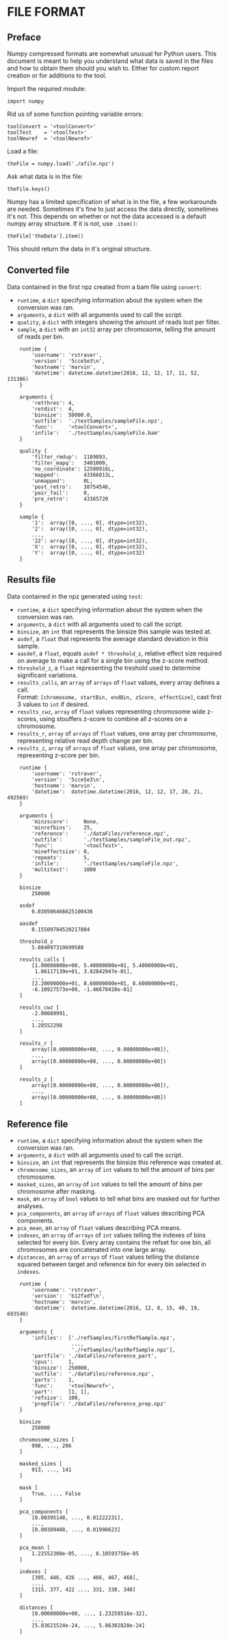 # FILE FORMAT

## Preface

Numpy compressed formats are somewhat unusual for Python users. This document is meant to help you understand what data is saved in the files and how to obtain them should you wish to. Either for custom report creation or for additions to the tool.

Import the required module:

	import numpy

Rid us of some function pointing variable errors:

	toolConvert = '<toolConvert>'
	toolTest    = '<toolTest>'
	toolNewref  = '<toolNewref>'

Load a file:  

	theFile = numpy.load('./afile.npz')

Ask what data is in the file:  

	theFile.keys()

Numpy has a limited specification of what is in the file, a few workarounds are needed.
Sometimes it's fine to just access the data directly, sometimes it's not. This depends on whether or not the data accessed is a default numpy array structure. If it is not, use `.item()`:  

	theFile['theData'].item()

This should return the data in it's original structure.



## Converted file
Data contained in the first npz created from a bam file using `convert`:  
- `runtime`, a `dict` specifying information about the system when the conversion was ran.
- `arguments`, a `dict` with all arguments used to call the script.
- `quality`, a `dict` with integers showing the amount of reads lost per filter.
- `sample`, a `dict` with an `int32` array per chromosome, telling the amount of reads per bin.  
```
	runtime {
		'username': 'rstraver',
		'version':  '5cce5e3\n',
		'hostname': 'marvin',
		'datetime': datetime.datetime(2016, 12, 12, 17, 11, 52, 131386)
	}

	arguments {
		'retthres': 4,
		'retdist':  4,
		'binsize':  50000.0,
		'outfile':  './testSamples/sampleFile.npz',
		'func':     '<toolConvert>',
		'infile':   './testSamples/sampleFile.bam'
	}

	quality {
		'filter_rmdup':  1189893,
		'filter_mapq':   3401000,
		'no_coordinate': 12580916L,
		'mapped':        43366013L,
		'unmapped':      0L,
		'post_retro':    38754546,
		'pair_fail':     0,
		'pre_retro':     43365720
	}

	sample {
		'1':  array([0, ..., 0], dtype=int32),
		'2':  array([0, ..., 0], dtype=int32),
		...,
		'22': array([0, ..., 0], dtype=int32),
		'X':  array([0, ..., 0], dtype=int32),
		'Y':  array([0, ..., 0], dtype=int32)
	}
```


## Results file
Data contained in the npz generated using `test`:

- `runtime`, a `dict` specifying information about the system when the conversion was ran.
- `arguments`, a `dict` with all arguments used to call the script.
- `binsize`, an `int` that represents the binsize this sample was tested at.
- `asdef`, a `float` that represents the average standard deviation in this sample.
- `aasdef`, a `float`, equals `asdef * threshold_z`, relative effect size required on average to make a call for a single bin using the z-score method.
- `threshold_z`, a `float` representing the treshold used to determine significant variations.
- `results_calls`, an `array` of `arrays` of `float` values, every array defines a call.  
Format: `[chromosome, startBin, endBin, zScore, effectSize]`, cast first 3 values to `int` if desired.
- `results_cwz`, `array` of `float` values representing chromosome wide z-scores, using stouffers z-score to combine all z-scores on a chromosome.
- `results_r`, `array` of `arrays` of `float` values, one array per chromosome, representing relative read depth change per bin.
- `results_z`, `array` of `arrays` of `float` values, one array per chromosome, representing z-score per bin.

```
	runtime {
		'username': 'rstraver',
		'version':  '5cce5e3\n',
		'hostname': 'marvin',
		'datetime':  datetime.datetime(2016, 12, 12, 17, 20, 21, 492569)
	}

	arguments {
		'minzscore':     None,
		'minrefbins':    25,
		'reference':     './dataFiles/reference.npz',
		'outfile':       './testSamples/sampleFile_out.npz',
		'func':          '<toolTest>',
		'mineffectsize': 0,
		'repeats':       5,
		'infile':        './testSamples/sampleFile.npz',
		'multitest':     1000
	}

	binsize
		250000

	asdef
		0.030506466625100436

	aasdef
		0.15509784520217804

	threshold_z
		5.084097319699588

	results_calls [
		[1.00000000e+00, 5.40000000e+01, 5.40000000e+01,
		 1.06117139e+01, 3.82842947e-01],
		...,
		[2.20000000e+01, 8.60000000e+01, 8.60000000e+01,
		-6.10927573e+00, -1.46670420e-01]
	]

	results_cwz [
		-2.00089991,
		...,
		1.28552298
	]

	results_r [
		array([0.00000000e+00, ..., 0.00000000e+00]),
		...,
		array([0.00000000e+00, ..., 0.00000000e+00])
	]

	results_z [
		array([0.00000000e+00, ..., 0.00000000e+00]),
		...,
		array([0.00000000e+00, ..., 0.00000000e+00])
	]
```


## Reference file
- `runtime`, a `dict` specifying information about the system when the conversion was ran.
- `arguments`, a `dict` with all arguments used to call the script.
- `binsize`, an `int` that represents the binsize this reference was created at.
- `chromosome_sizes`, an `array` of `int` values to tell the amount of bins per chromosome.
- `masked_sizes`, an `array` of `int` values to tell the amount of bins per chromosome after masking.
- `mask`, an `array` of `bool` values to tell what bins are masked out for further analyses.
- `pca_components`, an `array` of `arrays` of `float` values describing PCA components.
- `pca_mean`, an `array` of `float` values describing PCA means.
- `indexes`, an `array` of `arrays` of `int` values telling the indexes of bins selected for every bin. Every array contains the refset for one bin, all chromosomes are concatenated into one large array.
- `distances`, an `array` of `arrays` of `float` values telling the distance squared between target and reference bin for every bin selected in `indexes`.

```
	runtime {
		'username': 'rstraver',
		'version':  'b12fadf\n',
		'hostname': 'marvin',
		'datetime':  datetime.datetime(2016, 12, 8, 15, 40, 19, 693540)
	}

	arguments {
		'infiles':  ['./refSamples/firstRefSample.npz',
		             ...,
		             './refSamples/lastRefSample.npz'],
		'partfile': './dataFiles/reference_part',
		'cpus':     1,
		'binsize':  250000,
		'outfile':  './dataFiles/reference.npz',
		'parts':    1,
		'func':     '<toolNewref>',
		'part':     [1, 1],
		'refsize':  100,
		'prepfile': './dataFiles/reference_prep.npz'
	}

	binsize
		250000

	chromosome_sizes [
		998, ..., 206
	]

	masked_sizes [
		913, ..., 141
	]

	mask [
		True, ..., False
	]

	pca_components [
		[0.00395148, ..., 0.01222231],
		...,
		[0.00389488, ..., 0.01998623]
	]

	pca_mean [  
		1.22552300e-05, ..., 8.10593756e-05
	]

	indexes [
		[395, 446, 426 ..., 466, 467, 468],
		...,
		[315, 377, 422 ..., 331, 338, 340]
	]

	distances [
		[0.00000000e+00, ..., 1.23259516e-32],
		...,
		[5.83621524e-24, ..., 5.86302828e-24]
	]
```
